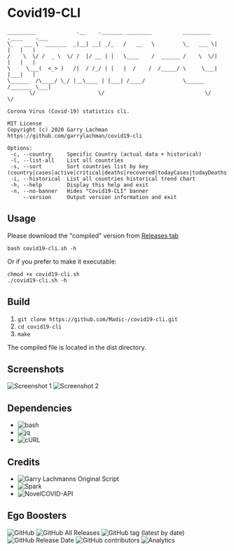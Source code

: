 # Covid19-CLI

 ```
 _________             .__    ._______ ________          _________ .____    .___ 
\_   ___ \  _______  _|__| __| _/_   /   __   \         \_   ___ \|    |   |   |
/    \  \/ /  _ \  \/ /  |/ __ | |   \____    /  ______ /    \  \/|    |   |   |
\     \___(  <_> )   /|  / /_/ | |   |  /    /  /_____/ \     \___|    |___|   |
 \______  /\____/ \_/ |__\____ | |___| /____/            \______  /_______ \___|
        \/                    \/                                \/        \/        
        
 Corona Virus (Covid-19) statistics cli.

 MIT License
 Copyright (c) 2020 Garry Lachman
 https://github.com/garrylachman/covid19-cli

 Options:
  -c, --country     Specific Country (actual data + historical)
  -l, --list-all    List all countries
  -s, --sort        Sort countries list by key (country|cases|active|critical|deaths|recovered|todayCases|todayDeaths|casesPerOneMillion)
  -i, --historical  List all countries historical trend chart
  -h, --help        Display this help and exit
  -n, --no-banner   Hides "Covid19-CLI" banner
      --version     Output version information and exit
```

## Usage

Please download the "compiled" version from [Releases tab](https://github.com/Madic-/covid19-cli/releases)

```shell
bash covid19-cli.sh -h
```

Or if you prefer to make it executable:

```shell
chmod +x covid19-cli.sh
./covid19-cli.sh -h
```

## Build

1. `git clone https://github.com/Madic-/covid19-cli.git`
2. `cd covid19-cli`
3. `make`

The compiled file is located in the dist directory.

## Screenshots

![Screenshot 1](https://i.imgur.com/RuECDg9.gif)
![Screenshot 2](https://i.imgur.com/osrONDc.gif)

## Dependencies

* ![bash](https://www.gnu.org/software/bash/)
* ![jq](https://stedolan.github.io/jq/)
* ![cURL](https://github.com/curl/curl)

## Credits

* ![Garry Lachmanns Original Script](https://github.com/garrylachman/covid19-cli)
* ![Spark](https://github.com/holman/spark)
* ![NovelCOVID-API](https://github.com/novelcovid/api)

## Ego Boosters

![GitHub](https://img.shields.io/github/license/garrylachman/covid19-cli?style=flat-square)
![GitHub All Releases](https://img.shields.io/github/downloads/garrylachman/covid19-cli/total?style=flat-square)
![GitHub tag (latest by date)](https://img.shields.io/github/v/tag/garrylachman/covid19-cli?style=flat-square)
![GitHub Release Date](https://img.shields.io/github/release-date/garrylachman/covid19-cli?style=flat-square)
![GitHub contributors](https://img.shields.io/github/contributors/garrylachman/covid19-cli?style=flat-square)
![Analytics](https://gabeacon.irvinlim.com/UA-161573879-1/github/readme?flat-gif&useReferer)

